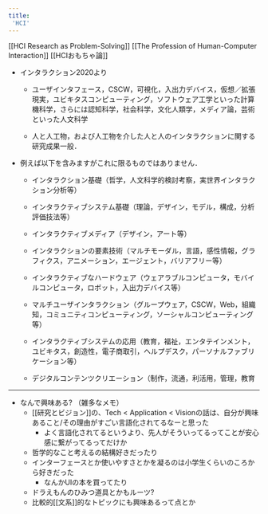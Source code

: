 ```yaml
---
title:
 'HCI'
---
```



[[HCI Research as Problem-Solving]]
[[The Profession of Human-Computer Interaction]]
[[HCIおもちゃ論]]

- インタラクション2020より
    - ユーザインタフェース，CSCW，可視化，入出力デバイス，仮想／拡張現実，ユビキタスコンピューティング，ソフトウェア工学といった計算機科学，さらには認知科学，社会科学，文化人類学，メディア論，芸術といった人文科学

    - 人と人工物，および人工物を介した人と人のインタラクションに関する研究成果一般．



- 例えば以下を含みますがこれに限るものではありません．

    - インタラクション基礎（哲学，人文科学的検討考察，実世界インタラクション分析等）

    - インタラクティブシステム基礎（理論，デザイン，モデル，構成，分析評価技法等）

    - インタラクティブメディア（デザイン，アート等）

    - インタラクションの要素技術（マルチモーダル，言語，感性情報，グラフィクス，アニメーション，エージェント，バリアフリー等）

    - インタラクティブなハードウェア（ウェアラブルコンピュータ，モバイルコンピュータ，ロボット，入出力デバイス等）

    - マルチユーザインタラクション（グループウェア，CSCW，Web，組織知，コミュニティコンピューティング，ソーシャルコンピューティング等）

    - インタラクティブシステムの応用（教育，福祉，エンタテインメント，ユビキタス，創造性，電子商取引，ヘルプデスク，パーソナルファブリケーション等）

    - デジタルコンテンツクリエーション（制作，流通，利活用，管理，教育

---
- なんで興味ある? （雑多なメモ）
    - [[研究とビジョン]]の、Tech < Application < Visionの話は、自分が興味あること/その理由がすごい言語化されてるなーと思った
        - よく言語化されてるというより、先人がそういってるってことが安心感に繋がってるってだけか
    - 哲学的なこと考えるの結構好きだったり
    - インターフェースとか使いやすさとかを凝るのは小学生くらいのころから好きだった
        - なんかUIの本を買ってたり
    - ドラえもんのひみつ道具とかもルーツ?
    - 比較的[[文系]]的なトピックにも興味あるって点とか
